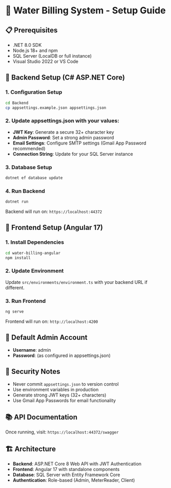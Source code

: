 # 🚀 Water Billing System - Setup Guide

## 📋 Prerequisites
- .NET 8.0 SDK
- Node.js 18+ and npm
- SQL Server (LocalDB or full instance)
- Visual Studio 2022 or VS Code

## 🔧 Backend Setup (C# ASP.NET Core)

### 1. Configuration Setup
```bash
cd Backend
cp appsettings.example.json appsettings.json
```

### 2. Update appsettings.json with your values:
- **JWT Key**: Generate a secure 32+ character key
- **Admin Password**: Set a strong admin password
- **Email Settings**: Configure SMTP settings (Gmail App Password recommended)
- **Connection String**: Update for your SQL Server instance

### 3. Database Setup
```bash
dotnet ef database update
```

### 4. Run Backend
```bash
dotnet run
```
Backend will run on: `https://localhost:44372`

## 🎨 Frontend Setup (Angular 17)

### 1. Install Dependencies
```bash
cd water-billing-angular
npm install
```

### 2. Update Environment
Update `src/environments/environment.ts` with your backend URL if different.

### 3. Run Frontend
```bash
ng serve
```
Frontend will run on: `http://localhost:4200`

## 👤 Default Admin Account
- **Username**: admin
- **Password**: (as configured in appsettings.json)

## 🔐 Security Notes
- Never commit `appsettings.json` to version control
- Use environment variables in production
- Generate strong JWT keys (32+ characters)
- Use Gmail App Passwords for email functionality

## 📚 API Documentation
Once running, visit: `https://localhost:44372/swagger`

## 🏗️ Architecture
- **Backend**: ASP.NET Core 8 Web API with JWT Authentication
- **Frontend**: Angular 17 with standalone components
- **Database**: SQL Server with Entity Framework Core
- **Authentication**: Role-based (Admin, MeterReader, Client)
